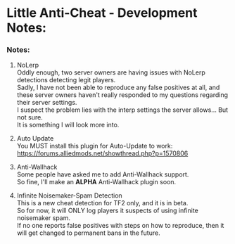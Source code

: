 # Little Anti-Cheat - Development Notes:

### Notes:

1. NoLerp\
Oddly enough, two server owners are having issues with NoLerp detections detecting legit players.\
Sadly, I have not been able to reproduce any false positives at all, and these server owners haven't really responded to my questions regarding their server settings.\
I suspect the problem lies with the interp settings the server allows... But not sure.\
It is something I will look more into.

2. Auto Update\
You MUST install this plugin for Auto-Update to work: https://forums.alliedmods.net/showthread.php?p=1570806

3. Anti-Wallhack\
Some people have asked me to add Anti-Wallhack support.\
So fine, I'll make an **ALPHA** Anti-Wallhack plugin soon.

4. Infinite Noisemaker-Spam Detection\
This is a new cheat detection for TF2 only, and it is in beta.\
So for now, it will ONLY log players it suspects of using infinite noisemaker spam.\
If no one reports false positives with steps on how to reproduce, then it will get changed to permanent bans in the future.
